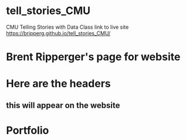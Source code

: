 # tell_stories_CMU
CMU Telling Stories with Data Class
link to live site https://bripperg.github.io/tell_stories_CMU/
# Brent Ripperger's page for website
# Here are the headers
## this will appear on the website
# Portfolio
